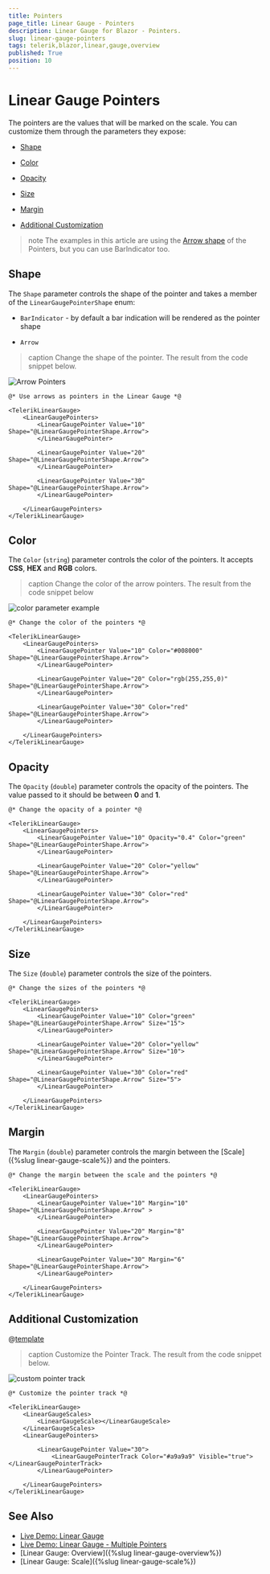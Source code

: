 ```yaml
---
title: Pointers
page_title: Linear Gauge - Pointers
description: Linear Gauge for Blazor - Pointers.
slug: linear-gauge-pointers
tags: telerik,blazor,linear,gauge,overview
published: True
position: 10
---
```


# Linear Gauge Pointers

The pointers are the values that will be marked on the scale. You can customize them through the parameters they expose:

* [Shape](#shape)

* [Color](#color)

* [Opacity](#opacity)

* [Size](#size)

* [Margin](#margin)

* [Additional Customization](#additional-customization)

>note The examples in this article are using the [Arrow shape](#shape) of the Pointers, but you can use BarIndicator too.

## Shape

The `Shape` parameter controls the shape of the pointer and takes a member of the `LinearGaugePointerShape` enum:

* `BarIndicator` - by default a bar indication will be rendered as the pointer shape

* `Arrow`

>caption Change the shape of the pointer. The result from the code snippet below.

![Arrow Pointers](images/arrow-pointers.png)

````CSHTML
@* Use arrows as pointers in the Linear Gauge *@

<TelerikLinearGauge>
    <LinearGaugePointers>
        <LinearGaugePointer Value="10" Shape="@LinearGaugePointerShape.Arrow">
        </LinearGaugePointer>

        <LinearGaugePointer Value="20" Shape="@LinearGaugePointerShape.Arrow">
        </LinearGaugePointer>

        <LinearGaugePointer Value="30" Shape="@LinearGaugePointerShape.Arrow">
        </LinearGaugePointer>
        
    </LinearGaugePointers>
</TelerikLinearGauge>
````

## Color

The `Color` (`string`) parameter controls the color of the pointers. It accepts **CSS**, **HEX** and **RGB** colors.

>caption Change the color of the arrow pointers. The result from the code snippet below

![color parameter example](images/color-parameter.png)

````CSHTML
@* Change the color of the pointers *@

<TelerikLinearGauge>
    <LinearGaugePointers>
        <LinearGaugePointer Value="10" Color="#008000" Shape="@LinearGaugePointerShape.Arrow">
        </LinearGaugePointer>

        <LinearGaugePointer Value="20" Color="rgb(255,255,0)" Shape="@LinearGaugePointerShape.Arrow">
        </LinearGaugePointer>

        <LinearGaugePointer Value="30" Color="red" Shape="@LinearGaugePointerShape.Arrow">
        </LinearGaugePointer>
        
    </LinearGaugePointers>
</TelerikLinearGauge>
````

## Opacity

The `Opacity` (`double`) parameter controls the opacity of the pointers. The value passed to it should be between **0** and **1**.

````RAZOR
@* Change the opacity of a pointer *@

<TelerikLinearGauge>
    <LinearGaugePointers>
        <LinearGaugePointer Value="10" Opacity="0.4" Color="green" Shape="@LinearGaugePointerShape.Arrow">
        </LinearGaugePointer>

        <LinearGaugePointer Value="20" Color="yellow" Shape="@LinearGaugePointerShape.Arrow">
        </LinearGaugePointer>

        <LinearGaugePointer Value="30" Color="red" Shape="@LinearGaugePointerShape.Arrow">
        </LinearGaugePointer>
        
    </LinearGaugePointers>
</TelerikLinearGauge>
````

## Size

The `Size` (`double`) parameter controls the size of the pointers. 

````CSHTML
@* Change the sizes of the pointers *@ 

<TelerikLinearGauge>
    <LinearGaugePointers>
        <LinearGaugePointer Value="10" Color="green" Shape="@LinearGaugePointerShape.Arrow" Size="15">
        </LinearGaugePointer>

        <LinearGaugePointer Value="20" Color="yellow" Shape="@LinearGaugePointerShape.Arrow" Size="10">
        </LinearGaugePointer>

        <LinearGaugePointer Value="30" Color="red" Shape="@LinearGaugePointerShape.Arrow" Size="5">
        </LinearGaugePointer>
        
    </LinearGaugePointers>
</TelerikLinearGauge>
````

## Margin

The `Margin` (`double`) parameter controls the margin between the [Scale]({%slug linear-gauge-scale%}) and the pointers.

````CSHTML
@* Change the margin between the scale and the pointers *@

<TelerikLinearGauge>
    <LinearGaugePointers>
        <LinearGaugePointer Value="10" Margin="10" Shape="@LinearGaugePointerShape.Arrow" >
        </LinearGaugePointer>

        <LinearGaugePointer Value="20" Margin="8" Shape="@LinearGaugePointerShape.Arrow">
        </LinearGaugePointer>

        <LinearGaugePointer Value="30" Margin="6" Shape="@LinearGaugePointerShape.Arrow">
        </LinearGaugePointer>
        
    </LinearGaugePointers>
</TelerikLinearGauge>
````

## Additional Customization

@[template](/_contentTemplates/gauges/additional-customization.md#linear-gauge-additional-customization)

>caption Customize the Pointer Track. The result from the code snippet below.

![custom pointer track](images/custom-pointer-track.png)

````CSHTML
@* Customize the pointer track *@

<TelerikLinearGauge>
    <LinearGaugeScales>
        <LinearGaugeScale></LinearGaugeScale>
    </LinearGaugeScales>
    <LinearGaugePointers>

        <LinearGaugePointer Value="30">
            <LinearGaugePointerTrack Color="#a9a9a9" Visible="true"></LinearGaugePointerTrack>
        </LinearGaugePointer>

    </LinearGaugePointers>
</TelerikLinearGauge>
````

## See Also

* [Live Demo: Linear Gauge](https://demos.telerik.com/blazor-ui/lineargauge/overview)
* [Live Demo: Linear Gauge - Multiple Pointers](https://demos.telerik.com/blazor-ui/lineargauge/multiple-pointers)
* [Linear Gauge: Overview]({%slug linear-gauge-overview%})
* [Linear Gauge: Scale]({%slug linear-gauge-scale%})

